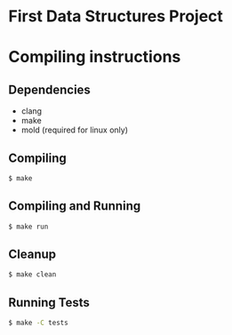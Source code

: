 # First Data Structures Project

# Compiling instructions

## Dependencies

- clang
- make
- mold (required for linux only)

## Compiling
```bash
$ make
```

## Compiling and Running

```bash
$ make run
```

## Cleanup

```bash
$ make clean
```

## Running Tests

```bash
$ make -C tests
```
